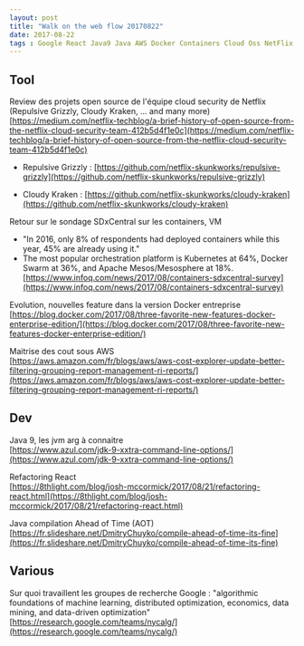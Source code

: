 ```yaml
---
layout: post
title: "Walk on the web flow 20170822"
date: 2017-08-22
tags : Google React Java9 Java AWS Docker Containers Cloud Oss NetFlix Aot Compilation Webflowwalk
---
```



## Tool

Review des projets open source de l'équipe cloud security de Netflix (Repulsive Grizzly, Cloudy Kraken, ... and many more)  
[https://medium.com/netflix-techblog/a-brief-history-of-open-source-from-the-netflix-cloud-security-team-412b5d4f1e0c](https://medium.com/netflix-techblog/a-brief-history-of-open-source-from-the-netflix-cloud-security-team-412b5d4f1e0c)

* Repulsive Grizzly : [https://github.com/netflix-skunkworks/repulsive-grizzly](https://github.com/netflix-skunkworks/repulsive-grizzly)

* Cloudy Kraken : [https://github.com/netflix-skunkworks/cloudy-kraken](https://github.com/netflix-skunkworks/cloudy-kraken)

Retour sur le sondage SDxCentral sur les containers, VM
* "In 2016, only 8% of respondents had deployed containers while this year, 45% are already using it."
* The most popular orchestration platform is Kubernetes at 64%, Docker Swarm at 36%, and Apache Mesos/Mesosphere at 18%.  
[https://www.infoq.com/news/2017/08/containers-sdxcentral-survey](https://www.infoq.com/news/2017/08/containers-sdxcentral-survey)

Evolution, nouvelles feature dans la version Docker entreprise  
[https://blog.docker.com/2017/08/three-favorite-new-features-docker-enterprise-edition/](https://blog.docker.com/2017/08/three-favorite-new-features-docker-enterprise-edition/)

Maitrise des cout sous AWS  
[https://aws.amazon.com/fr/blogs/aws/aws-cost-explorer-update-better-filtering-grouping-report-management-ri-reports/](https://aws.amazon.com/fr/blogs/aws/aws-cost-explorer-update-better-filtering-grouping-report-management-ri-reports/)

## Dev

Java 9, les jvm arg à connaitre  
[https://www.azul.com/jdk-9-xxtra-command-line-options/](https://www.azul.com/jdk-9-xxtra-command-line-options/)

Refactoring React  
[https://8thlight.com/blog/josh-mccormick/2017/08/21/refactoring-react.html](https://8thlight.com/blog/josh-mccormick/2017/08/21/refactoring-react.html)

Java compilation Ahead of Time (AOT)  
[https://fr.slideshare.net/DmitryChuyko/compile-ahead-of-time-its-fine](https://fr.slideshare.net/DmitryChuyko/compile-ahead-of-time-its-fine)

## Various

Sur quoi travaillent les groupes de recherche Google :
"algorithmic foundations of machine learning, distributed optimization, economics, data mining, and data-driven optimization"  
[https://research.google.com/teams/nycalg/](https://research.google.com/teams/nycalg/)

